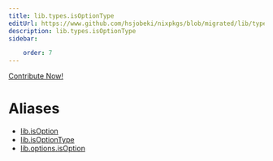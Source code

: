 ```yaml
---
title: lib.types.isOptionType
editUrl: https://www.github.com/hsjobeki/nixpkgs/blob/migrated/lib/types.nix#L70C18
description: lib.types.isOptionType
sidebar:

    order: 7
---
```


<a href="https://www.github.com/hsjobeki/nixpkgs/blob/migrated/lib/types.nix#L70C18">Contribute Now!</a>


# Aliases

- [lib.isOption](/nix-doc-comments/reference/lib/lib-isoption)
- [lib.isOptionType](/nix-doc-comments/reference/lib/lib-isoptiontype)
- [lib.options.isOption](/nix-doc-comments/reference/lib/options/lib-options-isoption)


